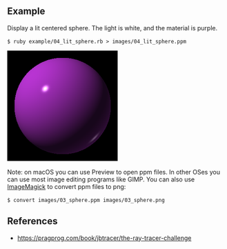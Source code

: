 ## Example

Display a lit centered sphere. The light is white, and the material is purple.

    $ ruby example/04_lit_sphere.rb > images/04_lit_sphere.ppm

<img alt="Image of a sphere" src="/images/04_lit_sphere.png?raw=true" />

Note: on macOS you can use Preview to open ppm files. In other OSes you can use most image editing programs like GIMP. You can also use [ImageMagick](https://imagemagick.org) to convert ppm files to png:

    $ convert images/03_sphere.ppm images/03_sphere.png

## References

- <https://pragprog.com/book/jbtracer/the-ray-tracer-challenge>
